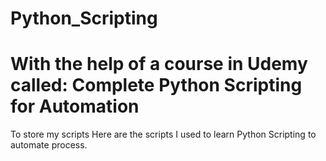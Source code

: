 # Python_Scripting
# With the help of a course in Udemy called: Complete Python Scripting for Automation

To store my scripts
Here are the scripts I used to learn Python Scripting to automate process.

